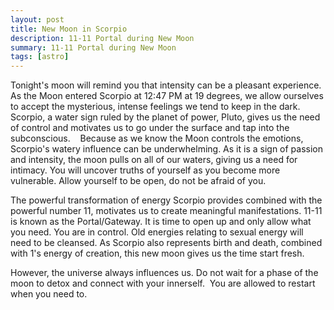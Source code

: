 ```yaml
---
layout: post
title: New Moon in Scorpio
description: 11-11 Portal during New Moon
summary: 11-11 Portal during New Moon
tags: [astro]
---
```


Tonight's moon will remind you that intensity can be a pleasant experience. As the Moon entered Scorpio at 12:47 PM at 19 degrees, we allow ourselves to accept the mysterious, intense feelings we tend to keep in the dark. Scorpio, a water sign ruled by the planet of power, Pluto, gives us the need of control and motivates us to go under the surface and tap into the subconscious. 
 
Because as we know the Moon controls the emotions, Scorpio's watery influence can be underwhelming. As it is a sign of passion and intensity, the moon pulls on all of our waters, giving us a need for intimacy. You will uncover truths of yourself as you become more vulnerable. Allow yourself to be open, do not be afraid of you. 
 
The powerful transformation of energy Scorpio provides combined with the powerful number 11, motivates us to create meaningful manifestations. 11-11 is known as the Portal/Gateway. It is time to open up and only allow what you need. You are in control. Old energies relating to sexual energy will need to be cleansed. As Scorpio also represents birth and death, combined with 1's energy of creation, this new moon gives us the time start fresh. 

However, the universe always influences us. Do not wait for a phase of the moon to detox and connect with your innerself. 
You are allowed to restart when you need to. 
